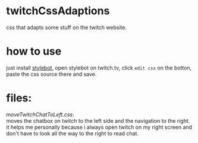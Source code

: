 # twitchCssAdaptions
css that adapts some stuff on the twitch website.

# how to use

just install [stylebot](https://chrome.google.com/webstore/detail/stylebot/oiaejidbmkiecgbjeifoejpgmdaleoha), open stylebot on twitch.tv, click `edit css` on the botton, paste the css source there and save.

# files:

*moveTwitchChatToLeft.css*:  
moves the chatbox on twitch to the left side and the navigation to the right. it helps me personally because i always open twitch on my right screen and don't have to look all the way to the right to read chat.
